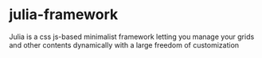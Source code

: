 # julia-framework
Julia is a css js-based minimalist framework letting you manage your grids and other contents dynamically with a large freedom of customization
